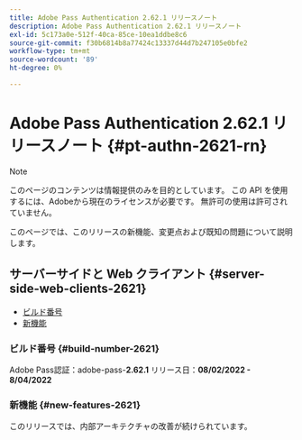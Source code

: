 ```yaml
---
title: Adobe Pass Authentication 2.62.1 リリースノート
description: Adobe Pass Authentication 2.62.1 リリースノート
exl-id: 5c173a0e-512f-40ca-85ce-10ea1ddbe8c6
source-git-commit: f30b6814b8a77424c13337d44d7b247105e0bfe2
workflow-type: tm+mt
source-wordcount: '89'
ht-degree: 0%

---
```


# Adobe Pass Authentication 2.62.1 リリースノート {#pt-authn-2621-rn}

>[!NOTE]
>
>このページのコンテンツは情報提供のみを目的としています。 この API を使用するには、Adobeから現在のライセンスが必要です。 無許可の使用は許可されていません。

このページでは、このリリースの新機能、変更点および既知の問題について説明します。

## サーバーサイドと Web クライアント {#server-side-web-clients-2621}

* [ビルド番号](#build-number-2621)
* [新機能](#new-features-2621)

### ビルド番号 {#build-number-2621}

Adobe Pass認証：adobe-pass-**2.62.1**
リリース日：**08/02/2022 - 8/04/2022**

### 新機能 {#new-features-2621}

このリリースでは、内部アーキテクチャの改善が続けられています。
